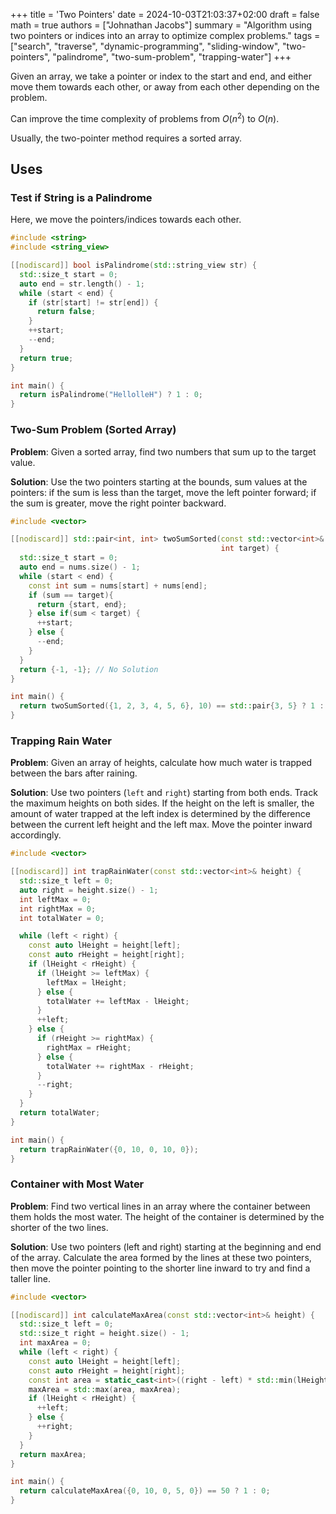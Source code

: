 +++
title = 'Two Pointers'
date = 2024-10-03T21:03:37+02:00
draft = false
math = true
authors = ["Johnathan Jacobs"]
summary = "Algorithm using two pointers or indices into an array to optimize complex problems."
tags = ["search", "traverse", "dynamic-programming", "sliding-window", "two-pointers", "palindrome", "two-sum-problem", "trapping-water"]
+++

Given an array, we take a pointer or index to the start and end, and either move
them towards each other, or away from each other depending on the problem.

Can improve the time complexity of problems from $O(n^2)$ to $O(n)$.

Usually, the two-pointer method requires a sorted array.

## Uses

### Test if String is a Palindrome

Here, we move the pointers/indices towards each other.

```cpp
#include <string>
#include <string_view>

[[nodiscard]] bool isPalindrome(std::string_view str) {
  std::size_t start = 0;
  auto end = str.length() - 1;
  while (start < end) {
    if (str[start] != str[end]) {
      return false;
    }
    ++start;
    --end;
  }
  return true;
}

int main() {
  return isPalindrome("HellolleH") ? 1 : 0;
}
```

### Two-Sum Problem (Sorted Array)

**Problem**: Given a sorted array, find two numbers that sum up to the target value.

**Solution**: Use the two pointers starting at the bounds, sum values at the pointers: if the
sum is less than the target, move the left pointer forward; if the sum is greater,
move the right pointer backward.

```cpp
#include <vector>

[[nodiscard]] std::pair<int, int> twoSumSorted(const std::vector<int>& nums,
                                               int target) {
  std::size_t start = 0;
  auto end = nums.size() - 1;
  while (start < end) {
    const int sum = nums[start] + nums[end];
    if (sum == target){
      return {start, end};
    } else if(sum < target) {
      ++start;
    } else {
      --end;
    }
  }
  return {-1, -1}; // No Solution
}

int main() {
  return twoSumSorted({1, 2, 3, 4, 5, 6}, 10) == std::pair{3, 5} ? 1 : 0;
}
```

### Trapping Rain Water

**Problem**: Given an array of heights, calculate how much water is trapped
between the bars after raining.

**Solution**: Use two pointers (`left` and `right`) starting from both ends. Track
the maximum heights on both sides. If the height on the left is smaller, the
amount of water trapped at the left index is determined by the difference between
the current left height and the left max. Move the pointer inward accordingly.

```cpp
#include <vector>

[[nodiscard]] int trapRainWater(const std::vector<int>& height) {
  std::size_t left = 0;
  auto right = height.size() - 1;
  int leftMax = 0;
  int rightMax = 0;
  int totalWater = 0;

  while (left < right) {
    const auto lHeight = height[left];
    const auto rHeight = height[right];
    if (lHeight < rHeight) {
      if (lHeight >= leftMax) {
        leftMax = lHeight;
      } else {
        totalWater += leftMax - lHeight;
      }
      ++left;
    } else {
      if (rHeight >= rightMax) {
        rightMax = rHeight;
      } else {
        totalWater += rightMax - rHeight;
      }
      --right;
    }
  }
  return totalWater;
}

int main() {
  return trapRainWater({0, 10, 0, 10, 0});
}
```

### Container with Most Water

**Problem**: Find two vertical lines in an array where the container between them
holds the most water. The height of the container is determined by the shorter
of the two lines.

**Solution**: Use two pointers (left and right) starting at the beginning and end
of the array. Calculate the area formed by the lines at these two pointers, then
move the pointer pointing to the shorter line inward to try and find a taller line.

```cpp
#include <vector>

[[nodiscard]] int calculateMaxArea(const std::vector<int>& height) {
  std::size_t left = 0;
  std::size_t right = height.size() - 1;
  int maxArea = 0;
  while (left < right) {
    const auto lHeight = height[left];
    const auto rHeight = height[right];
    const int area = static_cast<int>((right - left) * std::min(lHeight, rHeight));
    maxArea = std::max(area, maxArea);
    if (lHeight < rHeight) {
      ++left;
    } else {
      ++right;
    }
  }
  return maxArea;
}

int main() {
  return calculateMaxArea({0, 10, 0, 5, 0}) == 50 ? 1 : 0;
}
```
